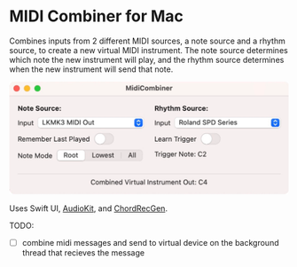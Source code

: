 # MIDI Combiner for Mac

Combines inputs from 2 different MIDI sources, a note source and a rhythm source, to create a new virtual MIDI instrument. The note source determines which note the new instrument will play, and the rhythm source determines when the new instrument will send that note.

![interface](docs/main-interface.png)

Uses Swift UI, [AudioKit](https://audiokit.io/), and [ChordRecGen](https://github.com/derrickward/ChordRecGen).

TODO:

- [ ] combine midi messages and send to virtual device on the background thread that recieves the message
